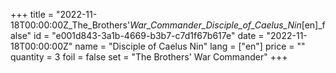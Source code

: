 +++
title = "2022-11-18T00:00:00Z_The_Brothers'_War_Commander_Disciple_of_Caelus_Nin_[en]_false"
id = "e001d843-3a1b-4669-b3b7-c7d1f67b617e"
date = "2022-11-18T00:00:00Z"
name = "Disciple of Caelus Nin"
lang = ["en"]
price = ""
quantity = 3
foil = false
set = "The Brothers' War Commander"
+++
